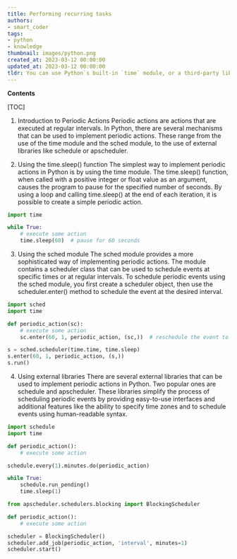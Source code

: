 ```yaml
---
title: Performing recurring tasks
authors:
- smart_coder
tags:
- python
- knowledge
thumbnail: images/python.png
created_at: 2023-03-12 00:00:00
updated_at: 2023-03-12 00:00:00
tldr: You can use Python`s built-in `time` module, or a third-party library like `schedule`, to execute periodic actions in Python.
---
```


**Contents**

[TOC]

1. Introduction to Periodic Actions
Periodic actions are actions that are executed at regular intervals. In Python, there are several mechanisms that can be used to implement periodic actions. These range from the use of the time module and the sched module, to the use of external libraries like schedule or apscheduler.

2. Using the time.sleep() function
The simplest way to implement periodic actions in Python is by using the time module. The time.sleep() function, when called with a positive integer or float value as an argument, causes the program to pause for the specified number of seconds. By using a loop and calling time.sleep() at the end of each iteration, it is possible to create a simple periodic action.
```python
import time

while True:
    # execute some action
    time.sleep(60)  # pause for 60 seconds
```

3. Using the sched module
The sched module provides a more sophisticated way of implementing periodic actions. The module contains a scheduler class that can be used to schedule events at specific times or at regular intervals. To schedule periodic events using the sched module, you first create a scheduler object, then use the scheduler.enter() method to schedule the event at the desired interval.
```python
import sched
import time

def periodic_action(sc):
    # execute some action
    sc.enter(60, 1, periodic_action, (sc,))  # reschedule the event to occur in 60 seconds

s = sched.scheduler(time.time, time.sleep)
s.enter(60, 1, periodic_action, (s,))
s.run()
```

4. Using external libraries
There are several external libraries that can be used to implement periodic actions in Python. Two popular ones are schedule and apscheduler. These libraries simplify the process of scheduling periodic events by providing easy-to-use interfaces and additional features like the ability to specify time zones and to schedule events using human-readable syntax.
```python
import schedule
import time

def periodic_action():
    # execute some action

schedule.every(1).minutes.do(periodic_action)

while True:
    schedule.run_pending()
    time.sleep(1)
```
```python
from apscheduler.schedulers.blocking import BlockingScheduler

def periodic_action():
    # execute some action

scheduler = BlockingScheduler()
scheduler.add_job(periodic_action, 'interval', minutes=1)
scheduler.start()
```
